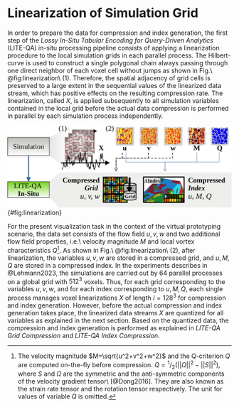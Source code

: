 # Linearization of Simulation Grid

In order to prepare the data for compression and index generation, the first step of the *Lossy In-Situ Tabular Encoding for Query-Driven Analytics* (LITE-QA) in-situ processing pipeline consists of applying a linearization procedure to the local simulation grids in each parallel process.
The Hilbert-curve is used to construct a single polygonal chain always passing through one direct neighbor of each voxel cell without jumps as shown in Fig.\ @fig:linearization\ (1).
Therefore, the spatial adjacency of grid cells is preserved to a large extent in the sequential values of the linearized data stream, which has positive effects on the resulting compression rate.
The linearization, called $X$, is applied subsequently to all simulation variables contained in the local grid before the actual data compression is performed in parallel by each simulation process independently.

![Linearization of voxel grid based on Hilbert-curve. (1)\ Local grids of simulation processes are linearized into a sequence $X$. (2)\ The smooth linear data sequences $X$ are stored as a compressed grid for the variables $u,v,w$, and as compressed index for the variables $u,M,Q$ accordingly.](img/lincomp.png){#fig:linearization}

For the present visualization task in the context of the virtual prototyping scenario, the data set consists of the flow field $u,v,w$ and two additional flow field properties, i.e.\ velocity magnitude $M$ and local vortex characteristics $Q$[^qcrit].
As shown in Fig.\ @fig:linearization\ (2), after linearization, the variables $u,v,w$ are stored in a compressed grid, and $u,M,Q$ are stored in a compressed index.
In the experiments describes in @Lehmann2023, the simulations are carried out by $64$ parallel processes on a global grid with $512^3$ voxels.
Thus, for each grid corresponding to the variables $u,v,w$, and for each index corresponding to $u,M,Q$, each single process manages voxel linearizations $X$ of length $l=128^3$  for compression and index generation.
However, before the actual compression and index generation takes place, the linearized data streams $X$ are quantized for all variables as explained in the next section.
Based on the quantized data, the compression and index generation is performed as explained in *LITE-QA Grid Compression* and *LITE-QA Index Compression*.

[^qcrit]: The velocity magnitude $M=\sqrt{u^2+v^2+w^2}$ and the Q-criterion $Q$ are computed on-the-fly before compression. $Q={}^1/{}_2(||\Omega||^2-||S||^2)$, where $S$ and $\Omega$ are the symmetric and the anti-symmetric components of the velocity gradient tensor\ [@Dong2016]. They are also known as the strain rate tensor and the rotation tensor respectively. The unit for values of variable $Q$ is omitted.

